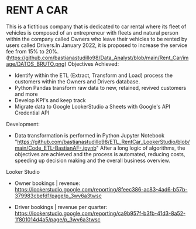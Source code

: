 # RENT A CAR
This is a fictitious company that is dedicated to car rental where its fleet of vehicles is composed of an entrepreneur with fleets and natural person within the company called Owners who leave their vehicles to be rented by users called Drivers.In January 2022, it is proposed to increase the service fee from 15% to 20%.
(https://github.com/bastianastudillo98/Data_Analyst/blob/main/Rent_Car/image/DATOS_BRUTO.png)
Objectives Achieved:
- Identify within the ETL (Extract, Transform and Load) process the customers within the Owners and Drivers database.
- Python Pandas transform raw data to new, retained, revived customers and more
- Develop KPI's and keep track
- Migrate data to Google LookerStudio a Sheets with Google's API Credential API

Development:
- Data transformation is performed in Python Jupyter Notebook "https://github.com/bastianastudillo98/ETL_RentCar_LookerStudio/blob/main/Code_ETL-BastianAF-.ipynb" After a long logic of algorithms, the objectives are achieved and the process is automated, reducing costs, speeding up decision making and the overall business overview. 

Looker Studio
- Owner bookings | revenue: https://lookerstudio.google.com/reporting/8feec386-ac83-4ad6-b57b-379983cbefd1/page/p_3wv6a3twsc
  
- Driver bookings | revenue per quarter: https://lookerstudio.google.com/reporting/ca9b957f-b3fb-41d3-8a52-1f801014d4a5/page/p_3wv6a3twsc
